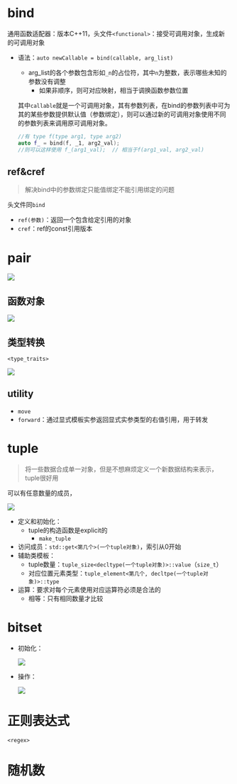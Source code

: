 
# bind

通用函数适配器：版本C++11，头文件`<functional>`：接受可调用对象，生成新的可调用对象

+ 语法：`auto newCallable = bind(callable, arg_list)`

  + arg_list的各个参数包含形如`_n`的占位符，其中`n`为整数，表示哪些未知的参数没有调整
    + 如果非顺序，则可对应映射，相当于调换函数参数位置

  其中`callable`就是一个可调用对象，其有参数列表，在bind的参数列表中可为其的某些参数提供默认值（参数绑定），则可以通过新的可调用对象使用不同的参数列表来调用原可调用对象。

  ```c++
  //有 type f(type arg1, type arg2)
  auto f_ = bind(f, _1, arg2_val);
  //则可以这样使用 f_(arg1_val);  // 相当于f(arg1_val, arg2_val)
  ```

## ref&cref

> 解决bind中的参数绑定只能值绑定不能引用绑定的问题

头文件同`bind`

+ `ref(参数)`：返回一个包含给定引用的对象
+ `cref`：ref的const引用版本

# pair

 ![](https://cdn.jsdelivr.net/gh/zweix123/CS-notes@master/resource/Programing-Language/C++/pair.jpg)

## 函数对象

 ![](https://cdn.jsdelivr.net/gh/zweix123/CS-notes@master/resource/Programing-Language/C++/标准库函数对象.png)

## 类型转换

`<type_traits>`

 ![](https://cdn.jsdelivr.net/gh/zweix123/CS-notes@master/resource/Programing-Language/C++/标准类型转换模板及应用.png)

## utility

+ `move`
+ `forward`：通过显式模板实参返回显式实参类型的右值引用，用于转发


# tuple

> 将一些数据合成单一对象，但是不想麻烦定义一个新数据结构来表示，tuple很好用

可以有任意数量的成员，

![](https://cdn.jsdelivr.net/gh/zweix123/CS-notes@master/resource/Programing-Language/C++/tuple.png)

+ 定义和初始化：
  + tuple的构造函数是explicit的
    + `make_tuple`
+ 访问成员：`std::get<第几个>(一个tuple对象)`，索引从0开始
+ 辅助类模板：
  + tuple数量：`tuple_size<decltype(一个tuple对象)>::value`（`size_t`）
  + 对应位置元素类型：`tuple_element<第几个, decltpe(一个tuple对象)>::type`
+ 运算：要求对每个元素使用对应运算符必须是合法的
  + 相等：只有相同数量才比较

# bitset

+ 初始化：

  ![](https://cdn.jsdelivr.net/gh/zweix123/CS-notes@master/resource/Programing-Language/C++/bitset初始化.png)

+ 操作：

  ![](https://cdn.jsdelivr.net/gh/zweix123/CS-notes@master/resource/Programing-Language/C++/bitset操作.png)



# 正则表达式

`<regex>`





# 随机数

